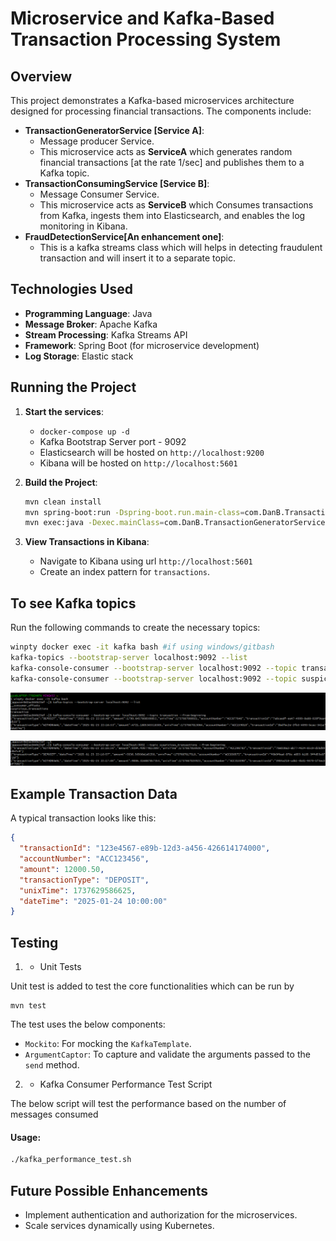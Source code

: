 # Microservice and Kafka-Based Transaction Processing System

## Overview
This project demonstrates a Kafka-based microservices architecture designed for processing financial transactions. The components include:
- **TransactionGeneratorService [Service A]**:  
  - Message producer Service.
  - This microservice acts as **ServiceA** which generates random financial transactions [at the rate 1/sec] and publishes them to a Kafka topic.
- **TransactionConsumingService [Service B]**:  
  - Message Consumer Service. 
  - This microservice acts as **ServiceB** which Consumes transactions from Kafka, ingests them into Elasticsearch, and enables the log monitoring  in Kibana.
- **FraudDetectionService[An enhancement one]**: 
  - This is a kafka streams class which will helps in detecting fraudulent transaction and will insert it to a separate topic.

## Technologies Used
- **Programming Language**: Java 
- **Message Broker**: Apache Kafka
- **Stream Processing**: Kafka Streams API
- **Framework**: Spring Boot (for  microservice development)
- **Log Storage**: Elastic stack


## Running the Project
1. **Start the services**:
    - `docker-compose up -d`
    - Kafka Bootstrap Server port - 9092
    -  Elasticsearch will be hosted on `http://localhost:9200`
    -  Kibana will be hosted on `http://localhost:5601`

2. **Build the Project**:
   ```bash
   mvn clean install
   mvn spring-boot:run -Dspring-boot.run.main-class=com.DanB.TransactionGeneratorService #This starts Service - A and B and will start ingesting logs to elastic.
   mvn exec:java -Dexec.mainClass=com.DanB.TransactionGeneratorService #This starts kafka- Streaming
   ```
   
3. **View Transactions in Kibana**:
    - Navigate to Kibana using url `http://localhost:5601`
    - Create an index pattern for `transactions`.

## To see Kafka topics
Run the following commands to create the necessary topics:
```bash
winpty docker exec -it kafka bash #if using windows/gitbash
kafka-topics --bootstrap-server localhost:9092 --list
kafka-console-consumer --bootstrap-server localhost:9092 --topic transaction --from-beginning
kafka-console-consumer --bootstrap-server localhost:9092 --topic suspicious_transactions --from-beginning
```
![img.png](img.png)

![img_1.png](img_1.png)


## Example Transaction Data
A typical transaction looks like this:
```json
{
  "transactionId": "123e4567-e89b-12d3-a456-426614174000",
  "accountNumber": "ACC123456",
  "amount": 12000.50,
  "transactionType": "DEPOSIT",
  "unixTime": 1737629586625,
  "dateTime": "2025-01-24 10:00:00"
}
```

## Testing
1. -  Unit Tests

Unit test is added to test the core functionalities which can be run by 
```aiignore
mvn test 
```
The test uses the below components:
- `Mockito`: For mocking the `KafkaTemplate`.
- `ArgumentCaptor`: To capture and validate the arguments passed to the `send` method.


2. - Kafka Consumer Performance Test Script

The below script will test the performance based on the number of messages consumed
#### Usage:
```bash
./kafka_performance_test.sh
```

## Future Possible Enhancements
- Implement authentication and authorization for the microservices.
- Scale services dynamically using Kubernetes.